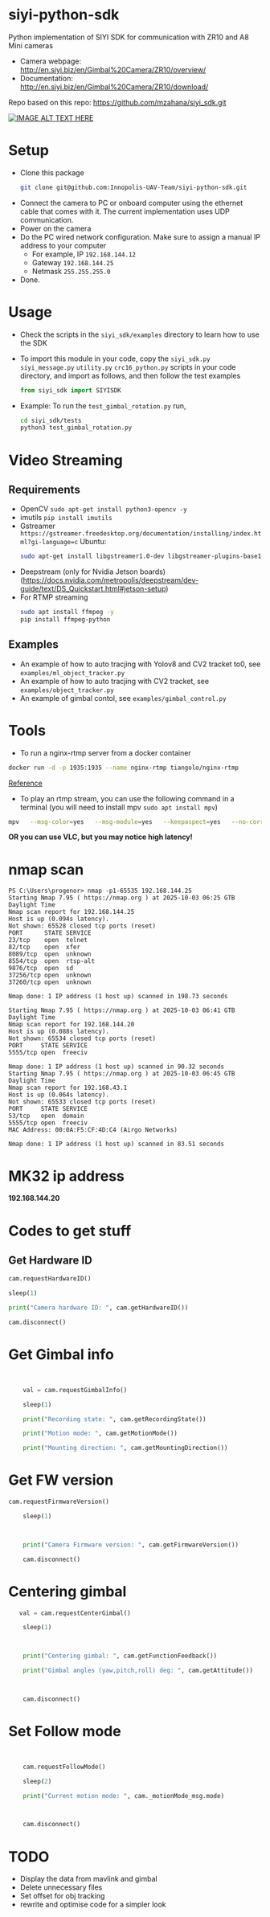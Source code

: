# siyi-python-sdk

Python implementation of SIYI SDK for communication with ZR10 and A8 Mini cameras

- Camera webpage: http://en.siyi.biz/en/Gimbal%20Camera/ZR10/overview/
- Documentation: http://en.siyi.biz/en/Gimbal%20Camera/ZR10/download/

Repo based on this repo: https://github.com/mzahana/siyi_sdk.git

[![IMAGE ALT TEXT HERE](https://img.youtube.com/vi/yTnAmtcHlzc/0.jpg)](https://www.youtube.com/watch?v=yTnAmtcHlzc)

# Setup

- Clone this package
  ```bash
  git clone git@github.com:Innopolis-UAV-Team/siyi-python-sdk.git
  ```
- Connect the camera to PC or onboard computer using the ethernet cable that comes with it. The current implementation uses UDP communication.
- Power on the camera
- Do the PC wired network configuration. Make sure to assign a manual IP address to your computer
  - For example, IP `192.168.144.12`
  - Gateway `192.168.144.25`
  - Netmask `255.255.255.0`
- Done.

# Usage

- Check the scripts in the `siyi_sdk/examples` directory to learn how to use the SDK

- To import this module in your code, copy the `siyi_sdk.py` `siyi_message.py` `utility.py` `crc16_python.py` scripts in your code directory, and import as follows, and then follow the test examples
  ```python
  from siyi_sdk import SIYISDK
  ```
- Example: To run the `test_gimbal_rotation.py` run,
  ```bash
  cd siyi_sdk/tests
  python3 test_gimbal_rotation.py
  ```

# Video Streaming

## Requirements

- OpenCV `sudo apt-get install python3-opencv -y`
- imutils `pip install imutils`
- Gstreamer `https://gstreamer.freedesktop.org/documentation/installing/index.html?gi-language=c`
  Ubuntu:
  ```bash
  sudo apt-get install libgstreamer1.0-dev libgstreamer-plugins-base1.0-dev libgstreamer-plugins-bad1.0-dev gstreamer1.0-plugins-base gstreamer1.0-plugins-good gstreamer1.0-plugins-bad gstreamer1.0-plugins-ugly gstreamer1.0-libav gstreamer1.0-doc gstreamer1.0-tools gstreamer1.0-x gstreamer1.0-alsa gstreamer1.0-gl gstreamer1.0-gtk3 gstreamer1.0-qt5 gstreamer1.0-pulseaudio -y
  ```

* Deepstream (only for Nvidia Jetson boards)
  (https://docs.nvidia.com/metropolis/deepstream/dev-guide/text/DS_Quickstart.html#jetson-setup)
* For RTMP streaming
  ```bash
  sudo apt install ffmpeg -y
  pip install ffmpeg-python
  ```

## Examples

- An example of how to auto tracjing with Yolov8 and CV2 tracket to0, see `examples/ml_object_tracker.py`
- An example of how to auto tracjing with CV2 tracket, see `examples/object_tracker.py`
- An example of gimbal contol, see `examples/gimbal_control.py`

# Tools

- To run a nginx-rtmp server from a docker container

```bash
docker run -d -p 1935:1935 --name nginx-rtmp tiangolo/nginx-rtmp
```

[Reference](https://hub.docker.com/r/tiangolo/nginx-rtmp/)

- To play an rtmp stream, you can use the following command in a terminal (you will need to install mpv `sudo apt install mpv`)

```bash
mpv   --msg-color=yes   --msg-module=yes   --keepaspect=yes   --no-correct-pts   --untimed   --vd-lavc-threads=1   --cache=no   --cache-pause=no   --demuxer-lavf-o-add="fflags=+nobuffer+fastseek+flush_packets"   --demuxer-lavf-probe-info=nostreams   --demuxer-lavf-analyzeduration=0.1   --demuxer-max-bytes=500MiB   --demuxer-readahead-secs=0.1     --interpolation=no   --hr-seek-framedrop=no   --video-sync=display-resample   --temporal-dither=yes   --framedrop=decoder+vo     --deband=no   --dither=no     --hwdec=auto-copy   --hwdec-codecs=all     --video-latency-hacks=yes   --profile=low-latency   --linear-downscaling=no   --correct-downscaling=yes   --sigmoid-upscaling=yes   --scale=ewa_hanning   --scale-radius=3.2383154841662362   --cscale=ewa_lanczossoft   --dscale=mitchell     --fs   --osc=no   --osd-duration=450   --border=no   --no-pause   --no-resume-playback   --keep-open=no   --network-timeout=0 --stream-lavf-o=reconnect_streamed=1   rtmp://127.0.0.1/live/webcam
```

**OR you can use VLC, but you may notice high latency!**

# nmap scan

```pws
PS C:\Users\progenor> nmap -p1-65535 192.168.144.25
Starting Nmap 7.95 ( https://nmap.org ) at 2025-10-03 06:25 GTB Daylight Time
Nmap scan report for 192.168.144.25
Host is up (0.094s latency).
Not shown: 65528 closed tcp ports (reset)
PORT      STATE SERVICE
23/tcp    open  telnet
82/tcp    open  xfer
8089/tcp  open  unknown
8554/tcp  open  rtsp-alt
9876/tcp  open  sd
37256/tcp open  unknown
37260/tcp open  unknown

Nmap done: 1 IP address (1 host up) scanned in 198.73 seconds
```

```pws
Starting Nmap 7.95 ( https://nmap.org ) at 2025-10-03 06:41 GTB Daylight Time
Nmap scan report for 192.168.144.20
Host is up (0.088s latency).
Not shown: 65534 closed tcp ports (reset)
PORT     STATE SERVICE
5555/tcp open  freeciv

Nmap done: 1 IP address (1 host up) scanned in 90.32 seconds
Starting Nmap 7.95 ( https://nmap.org ) at 2025-10-03 06:45 GTB Daylight Time
Nmap scan report for 192.168.43.1
Host is up (0.064s latency).
Not shown: 65533 closed tcp ports (reset)
PORT     STATE SERVICE
53/tcp   open  domain
5555/tcp open  freeciv
MAC Address: 00:0A:F5:CF:4D:C4 (Airgo Networks)

Nmap done: 1 IP address (1 host up) scanned in 83.51 seconds
```

# MK32 ip address

**192.168.144.20**

# Codes to get stuff

## Get Hardware ID

```py
cam.requestHardwareID()

sleep(1)

print("Camera hardware ID: ", cam.getHardwareID())

cam.disconnect()

```

# Get Gimbal info

```py


    val = cam.requestGimbalInfo()

    sleep(1)

    print("Recording state: ", cam.getRecordingState())

    print("Motion mode: ", cam.getMotionMode())

    print("Mounting direction: ", cam.getMountingDirection())
```

# Get FW version

```py
cam.requestFirmwareVersion()

    sleep(1)



    print("Camera Firmware version: ", cam.getFirmwareVersion())

    cam.disconnect()
```

# Centering gimbal

```py
   val = cam.requestCenterGimbal()

    sleep(1)



    print("Centering gimbal: ", cam.getFunctionFeedback())

    print("Gimbal angles (yaw,pitch,roll) deg: ", cam.getAttitude())



    cam.disconnect()
```

# Set Follow mode

```py


    cam.requestFollowMode()

    sleep(2)

    print("Current motion mode: ", cam._motionMode_msg.mode)



    cam.disconnect()
```


# TODO

- Display the data from mavlink and gimbal
- Delete unnecessary files
- Set offset for obj tracking
- rewrite and optimise code for a simpler look
  
